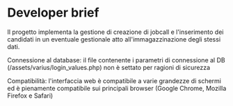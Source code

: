 # Developer brief
Il progetto implementa la gestione di creazione di jobcall e l'inserimento dei candidati in un eventuale gestionale atto all'immagazzinazione degli stessi dati.

Connessione al database: il file contenente i parametri di connessione al DB (/assets/varius/login_values.php) non è settato per ragioni di sicurezza

Compatibilità: l'interfaccia web è compatibile a varie grandezze di schermi ed è pienamente compatibile sui principali browser (Google Chrome, Mozilla Firefox e Safari)

